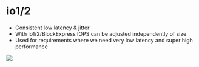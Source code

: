 # io1/2
- Consistent low latency & jitter
- With io1/2/BlockExpress IOPS can be adjusted independently of size
- Used for requirements where we need very low latency and super high performance

![](AWS/Cloud%20Solutions%20Architect/Personal%20Notes/attachments/Pasted%20image%2020240328113617.png)

